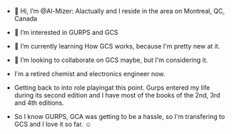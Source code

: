 - 👋 Hi, I’m @Al-Mizer: Alactually and I reside in the area on Montreal, QC, Canada
- 👀 I’m interested in GURPS and GCS
- 🌱 I’m currently learning How GCS works, because I'm pretty new at it.
- 💞️ I’m looking to collaborate on GCS maybe, but I'm considering it.

- I'm a retired chemist and electronics engineer now.
- Getting back to into role playingat this point. Gurps entered my life during its second edition and I have most of the books of the 2nd, 3rd and 4th editions.
- So I know GURPS, GCA was getting to be a hassle, so I'm transfering to GCS and I love it so far.   ☺
